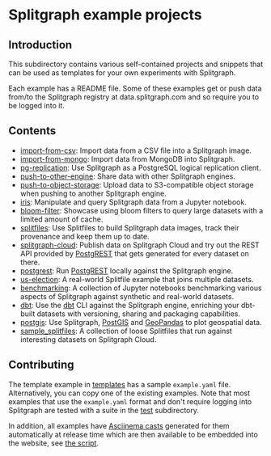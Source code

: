 # Splitgraph example projects

## Introduction

This subdirectory contains various self-contained projects and snippets that can be used
as templates for your own experiments with Splitgraph.

Each example has a README file. Some of these examples get or push data from/to the Splitgraph registry at data.splitgraph.com and so require you to be logged into it.

## Contents

  * [import-from-csv](./import-from-csv): Import data from a CSV file into a Splitgraph image.
  * [import-from-mongo](./import-from-mongo): Import data from MongoDB into Splitgraph.
  * [pg-replication](./pg-replication): Use Splitgraph as a PostgreSQL logical replication client.
  * [push-to-other-engine](./push-to-other-engine): Share data with other Splitgraph engines.
  * [push-to-object-storage](./push-to-object-storage): Upload data to S3-compatible object storage when pushing to another Splitgraph engine.
  * [iris](./iris): Manipulate and query Splitgraph data from a Jupyter notebook.
  * [bloom-filter](./bloom-filter): Showcase using bloom filters to query large datasets with a limited amount of cache.
  * [splitfiles](./splitfiles): Use Splitfiles to build Splitgraph data images, track their provenance and keep them up to date.
  * [splitgraph-cloud](./splitgraph-cloud): Publish data on Splitgraph Cloud and try out the REST API provided by [PostgREST](http://postgrest.org/en/latest/) that gets generated for every dataset on there.
  * [postgrest](./postgrest): Run [PostgREST](http://postgrest.org/en/latest/) locally against the Splitgraph engine.
  * [us-election](./us-election): A real-world Splitfile example that joins multiple datasets.
  * [benchmarking](./benchmarking): A collection of Jupyter notebooks benchmarking various aspects of Splitgraph against synthetic and real-world datasets.
  * [dbt](./dbt): Use the [dbt](https://getdbt.com) CLI against the Splitgraph engine, enriching your dbt-built datasets with versioning, sharing and packaging capabilities.
  * [postgis](./postgis): Use Splitgraph, [PostGIS](https://postgis.net/) and [GeoPandas](https://geopandas.org/) to plot geospatial data.
  * [sample_splitfiles](./sample_splitfiles): A collection of loose Splitfiles that run against interesting datasets on Splitgraph Cloud.

## Contributing

The template example in [templates](./template) has a sample `example.yaml` file. Alternatively, you can copy one of the existing examples. Note that most examples that use the `example.yaml` format and don't require logging into Splitgraph are tested with a suite in the [test](./test) subdirectory.

In addition, all examples have [Asciinema casts](https://asciinema.org/) generated for them automatically at release time which are then available to be embedded into the website, see [the script](../.ci/rebuild_asciicasts.sh).
